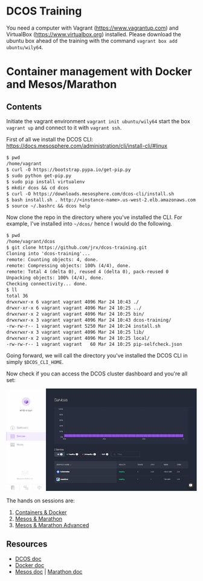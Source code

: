 # DCOS Training

You need a computer with Vagrant (https://www.vagrantup.com) and VirtualBox (https://www.virtualbox.org) installed. Please download the ubuntu box ahead of the training with the command `vagrant box add ubuntu/wily64`.

# Container management with Docker and Mesos/Marathon

## Contents

Initiate the vagrant environment `vagrant init ubuntu/wily64` start the box `vagrant up` and connect to it with `vagrant ssh`.

First of all we install the DCOS CLI: https://docs.mesosphere.com/administration/cli/install-cli/#linux

```
$ pwd
/home/vagrant
$ curl -O https://bootstrap.pypa.io/get-pip.py
$ sudo python get-pip.py
$ sudo pip install virtualenv
$ mkdir dcos && cd dcos
$ curl -O https://downloads.mesosphere.com/dcos-cli/install.sh
$ bash install.sh . http://<instance-name>.us-west-2.elb.amazonaws.com
$ source ~/.bashrc && dcos help
```
Now clone the repo in the directory where you've installed the CLI. For example, I've installed into `~/dcos/` hence I would do the following.

```
$ pwd
/home/vagrant/dcos
$ git clone https://github.com/jrx/dcos-training.git
Cloning into 'dcos-training'...
remote: Counting objects: 4, done.
remote: Compressing objects: 100% (4/4), done.
remote: Total 4 (delta 0), reused 4 (delta 0), pack-reused 0
Unpacking objects: 100% (4/4), done.
Checking connectivity... done.
$ ll
total 36
drwxrwxr-x 6 vagrant vagrant 4096 Mar 24 10:43 ./
drwxr-xr-x 6 vagrant vagrant 4096 Mar 24 10:25 ../
drwxrwxr-x 2 vagrant vagrant 4096 Mar 24 10:25 bin/
drwxrwxr-x 3 vagrant vagrant 4096 Mar 24 10:43 dcos-training/
-rw-rw-r-- 1 vagrant vagrant 5250 Mar 24 10:24 install.sh
drwxrwxr-x 3 vagrant vagrant 4096 Mar 24 10:25 lib/
drwxrwxr-x 2 vagrant vagrant 4096 Mar 24 10:25 local/
-rw-rw-r-- 1 vagrant vagrant   60 Mar 24 10:25 pip-selfcheck.json
```

Going forward, we will call the directory you've installed the DCOS CLI in simply  `$DCOS_CLI_HOME`.

Now check if you can access the DCOS cluster dashboard and you're all set:

![DCOS Dashboard](img/dcos-dashboard.png)

The hands on sessions are:

1. [Containers &amp; Docker](./docker)
1. [Mesos &amp; Marathon](./mesos-marathon)
1. [Mesos &amp; Marathon Advanced](./advanced)

## Resources

- [DCOS doc](https://docs.mesosphere.com)
- [Docker doc](https://docs.docker.com/)
- [Mesos doc](http://mesos.apache.org/documentation/latest/) | [Marathon doc](https://mesosphere.github.io/marathon/docs/)
